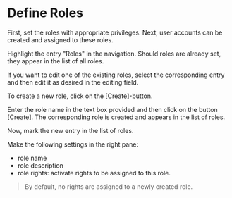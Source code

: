# Define Roles


First, set the roles with appropriate privileges. Next, user accounts can be created and assigned to these roles.

Highlight the entry "Roles" in the navigation. Should roles are already set, they appear in the list of all roles.

If you want to edit one of the existing roles, select the corresponding entry and then edit it as desired in the editing field.

To create a new role, click on the [Create]-button.

Enter the role name in the text box provided and then click on the button [Create]. The corresponding role is created and appears in the list of roles.

Now, mark the new entry in the list of roles.

Make the following settings in the right pane:

* role name 
* role description 
* role rights: activate rights to be assigned to this role.

> By default, no rights are assigned to a newly created role.



